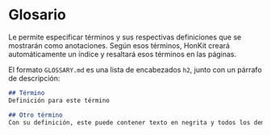 # Glosario

Le permite especificar términos y sus respectivas definiciones que se mostrarán como anotaciones. Según esos términos, HonKit creará automáticamente un índice y resaltará esos términos en las páginas.

El formato `GLOSSARY.md` es una lista de encabezados `h2`, junto con un párrafo de descripción:

```markdown
## Término
Definición para este término

## Otro término
Con su definición, este puede contener texto en negrita y todos los demás tipos de marcado en línea...
```
